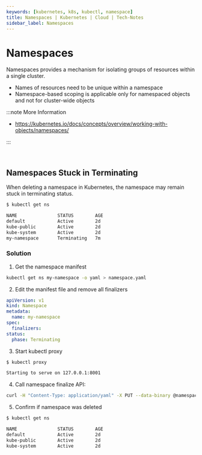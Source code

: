 ```yaml
---
keywords: [kubernetes, k8s, kubectl, namespace]
title: Namespaces | Kubernetes | Cloud | Tech-Notes
sidebar_label: Namespaces
---
```


# Namespaces

Namespaces provides a mechanism for isolating groups of resources within a single cluster.

- Names of resources need to be unique within a namespace
- Namespace-based scoping is applicable only for namespaced objects and not for cluster-wide objects

:::note More Information

- https://kubernetes.io/docs/concepts/overview/working-with-objects/namespaces/

:::

<br/>

## Namespaces Stuck in Terminating

When deleting a namespace in Kubernetes, the namespace may remain stuck in terminating status.

```bash
$ kubectl get ns

NAME               STATUS        AGE
default            Active        2d
kube-public        Active        2d
kube-system        Active        2d
my-namespace       Terminating   7m 
```

### Solution

1. Get the namespace manifest

```bash
kubectl get ns my-namespace -o yaml > namespace.yaml 
```

2. Edit the manifest file and remove all finalizers 

```yaml title="namespace.yaml"
apiVersion: v1
kind: Namespace
metadata:
  name: my-namespace
spec:
  finalizers:
status:
  phase: Terminating
```

3. Start kubectl proxy

```bash
$ kubectl proxy

Starting to serve on 127.0.0.1:8001
```

4. Call namespace finalize API:

```bash
curl -H "Content-Type: application/yaml" -X PUT --data-binary @namespace.yaml http://127.0.0.1:8001/api/v1/namespaces/my-namespace/finalize 
```

5. Confirm if namespace was deleted

```bash
$ kubectl get ns

NAME               STATUS        AGE
default            Active        2d
kube-public        Active        2d
kube-system        Active        2d
```
